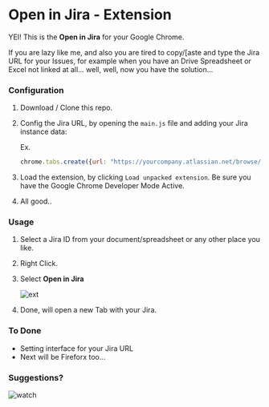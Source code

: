 # Open in Jira - Extension

YEI! This is the **Open in Jira** for your Google Chrome.

If you are lazy like me, and also you are tired to copy/[aste and type the Jira URL for your Issues, for example when you have an Drive Spreadsheet or Excel not linked at all... well, well, now you have the solution...

### Configuration

1. Download / Clone this repo.
2. Config the Jira URL, by opening the `main.js` file and adding your Jira instance data:

    Ex.
    ```javascript
    chrome.tabs.create({url: "https://yourcompany.atlassian.net/browse/" + query});
    ```

3. Load the extension, by clicking `Load unpacked extension`. Be sure you have the Google Chrome Developer Mode Active.
4. All good..


### Usage

1. Select a Jira ID from your document/spreadsheet or any other place you like.
2. Right Click.
3. Select **Open in Jira**

    ![ext](http://i.imgur.com/h2oSNIs.png)

4. Done, will open a new Tab with your Jira.


### To Done

* Setting interface for your Jira URL
* Next will be Fireforx too...

### Suggestions?

![watch](http://i.imgur.com/OjTU4Bz.jpg)



